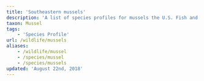 ```yaml
---
title: 'Southeastern mussels'
description: 'A list of species profiles for mussels the U.S. Fish and Wildlife Service works to conserve in the Southeastern United States.'
taxon: Mussel
tags:
    - 'Species Profile'
url: /wildlife/mussels
aliases:
    - /wildlife/mussel
    - /species/mussel
    - /species/mussels
updated: 'August 22nd, 2018'
---
```

